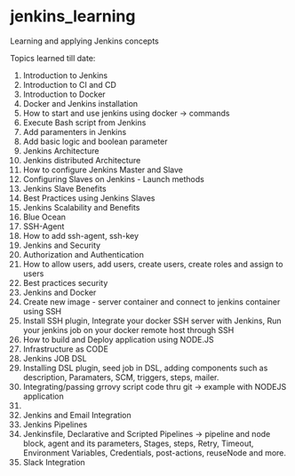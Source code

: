 # jenkins_learning
Learning and applying Jenkins concepts

Topics learned till date:
1) Introduction to Jenkins
2) Introduction to CI and CD
3) Introduction to Docker
4) Docker and Jenkins installation
5) How to start and use jenkins using docker -> commands
6) Execute Bash script from Jenkins
7) Add paramenters in Jenkins
8) Add basic logic and boolean parameter
9) Jenkins Architecture
10) Jenkins distributed Architecture
11) How to configure Jenkins Master and Slave
12) Configuring Slaves on Jenkins - Launch methods 
13) Jenkins Slave Benefits
14) Best Practices using Jenkins Slaves
15) Jenkins Scalability and Benefits
16) Blue Ocean
17) SSH-Agent
18) How to add ssh-agent, ssh-key
19) Jenkins and Security
20) Authorization and Authentication
21) How to allow users, add users, create users, create roles and assign to users
22) Best practices security
23) Jenkins and Docker
24) Create new image - server container and connect to jenkins container using SSH
25) Install SSH plugin, Integrate your docker SSH server with Jenkins, Run your jenkins job on your docker remote host through SSH
26) How to build and Deploy application using NODE.JS
27) Infrastructure as CODE
28) Jenkins JOB DSL 
29) Installing DSL plugin, seed job in DSL, adding components such as description, Paramaters, SCM, triggers, steps, mailer.
30) Integrating/passing grrovy script code thru git -> example with NODEJS application
31)
32) Jenkins and Email Integration
33) Jenkins Pipelines
34) Jenkinsfile, Declarative and Scripted Pipelines -> pipeline and node block, agent and its parameters, Stages, steps, Retry, Timeout, Environment Variables, Credentials, post-actions, reuseNode and more.
35) Slack Integration




